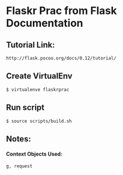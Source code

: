 # Flaskr Prac from Flask Documentation

## Tutorial Link: 

	http://flask.pocoo.org/docs/0.12/tutorial/

## Create VirtualEnv

	$ virtualenve flaskrprac

## Run script

	$ source scripts/build.sh

## Notes:

#### Context Objects Used:
	
	g, request	
	


